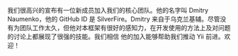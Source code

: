 我们很高兴的宣布有一位新成员加入我们的核心团队。他的名字叫 Dmitry Naumenko，他的 GitHub ID 是 SilverFire。Dmitry 来自于乌克兰基辅。尽管没有为团队工作太久，但他对本框架有很好的感知力，在开发使用的方法上及对问题的讨论上都展现了很强的技能。我们相信 他的加入能够帮助我们推动 Yii 前进。欢迎！
